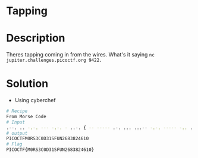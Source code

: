 # Tapping

# Description

Theres tapping coming in from the wires. What's it saying ```nc jupiter.challenges.picoctf.org 9422.```
# Solution

-  Using cyberchef

``` bash
# Recipe
From Morse Code
# Input
.--. .. -.-. --- -.-. - ..-. { -- ----- .-. ... ...-- -.-. ----- -.. ...-- .---- ... ..-. ..- -. ..--- -.... ---.. ...-- ---.. ..--- ....- -.... .---- ----- } 
# output
PICOCTFM0RS3C0D31SFUN2683824610
# Flag
PICOCTF{M0RS3C0D31SFUN2683824610}
```

